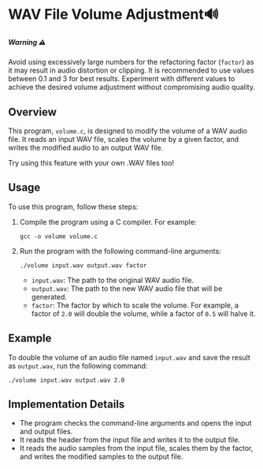 # WAV File Volume Adjustment🔊

##### Warning ⚠️
Avoid using excessively large numbers for the refactoring factor (`factor`) as it may result in audio distortion or clipping. It is recommended to use values between 0.1 and 3 for best results. Experiment with different values to achieve the desired volume adjustment without compromising audio quality.


## Overview

This program, `volume.c`, is designed to modify the volume of a WAV audio file. It reads an input WAV file, scales the volume by a given factor, and writes the modified audio to an output WAV file. 

Try using this feature with your own .WAV files too!

## Usage

To use this program, follow these steps:

1. Compile the program using a C compiler. For example:
   ```
   gcc -o volume volume.c
   ```

2. Run the program with the following command-line arguments:
   ```
   ./volume input.wav output.wav factor
   ```
   - `input.wav`: The path to the original WAV audio file.
   - `output.wav`: The path to the new WAV audio file that will be generated.
   - `factor`: The factor by which to scale the volume. For example, a factor of `2.0` will double the volume, while a factor of `0.5` will halve it.

## Example

To double the volume of an audio file named `input.wav` and save the result as `output.wav`, run the following command:
```
./volume input.wav output.wav 2.0
```

## Implementation Details

- The program checks the command-line arguments and opens the input and output files.
- It reads the header from the input file and writes it to the output file.
- It reads the audio samples from the input file, scales them by the factor, and writes the modified samples to the output file.
